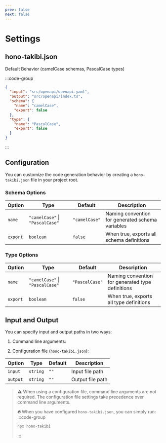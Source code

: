```yaml
---
prev: false
next: false
---
```


# Settings

## hono-takibi.json

Default Behavior (camelCase schemas, PascalCase types)

:::code-group
```json [hono-takibi.json]
{
  "input": "src/openapi/openapi.yaml",
  "output": "src/openapi/index.ts",
  "schema": {
    "name": "camelCase",
    "export": false
  },
  "type": {
    "name": "PascalCase",
    "export": false
  }
}
```
:::

## Configuration

You can customize the code generation behavior by creating a `hono-takibi.json` file in your project root.

### Schema Options

| Option | Type | Default | Description |
|--------|------|---------|-------------|
| `name` | `"camelCase"` \| `"PascalCase"` | `"camelCase"` | Naming convention for generated schema variables |
| `export` | `boolean` | `false` | When true, exports all schema definitions |

### Type Options

| Option | Type | Default | Description |
|--------|------|---------|-------------|
| `name` | `"camelCase"` \| `"PascalCase"` | `"PascalCase"` | Naming convention for generated type definitions |
| `export` | `boolean` | `false` | When true, exports all type definitions |

## Input and Output

You can specify input and output paths in two ways:

1. Command line arguments:

2. Configuration file (`hono-takibi.json`):

| Option | Type | Default | Description |
|--------|------|---------|-------------|
| `input` | `string` | `""` | Input file path |
| `output` | `string` | `""` | Output file path |

> **⚠️** When using a configuration file, command line arguments are not required. The configuration file settings take precedence over command line arguments.
>
> **🔥** When you have configured `hono-takibi.json`, you can simply run:
> :::code-group
> ```sh [npm]
> npx hono-takibi
> ```
> :::
